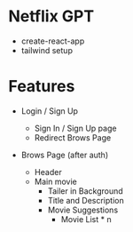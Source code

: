 # Netflix GPT

- create-react-app
- tailwind setup


# Features
- Login / Sign Up
    - Sign In / Sign Up page
    - Redirect Brows Page

- Brows Page (after auth)
    - Header
    - Main movie
        - Tailer in Background
        - Title and Description
        - Movie Suggestions
            - Movie List * n
